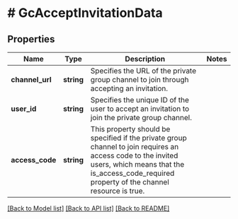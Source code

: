# # GcAcceptInvitationData

## Properties

Name | Type | Description | Notes
------------ | ------------- | ------------- | -------------
**channel_url** | **string** | Specifies the URL of the private group channel to join through accepting an invitation. |
**user_id** | **string** | Specifies the unique ID of the user to accept an invitation to join the private group channel. |
**access_code** | **string** | This property should be specified if the private group channel to join requires an access code to the invited users, which means that the is_access_code_required property of the channel resource is true. |

[[Back to Model list]](../../README.md#models) [[Back to API list]](../../README.md#endpoints) [[Back to README]](../../README.md)
